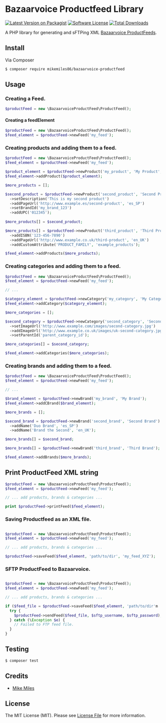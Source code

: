# Bazaarvoice Productfeed Library

[![Latest Version on Packagist](https://img.shields.io/packagist/v/bazaarvoice-productfeed/api.svg?style=flat-square)](https://packagist.org/packages/mikemiles86/bazaarvoice-productfeed)
[![Software License](https://img.shields.io/badge/license-MIT-brightgreen.svg?style=flat-square)](LICENSE.md)
[![Total Downloads](https://img.shields.io/packagist/dt/bazaarvoice-productfeed/api.svg?style=flat-square)](https://packagist.org/packages/mikemiles86/bazaarvoice-productfeed)

A PHP library for generating and sFTPing XML [Bazaarvoice ProductFeeds](http://labsbp-docsportal.aws.bazaarvoice.com/DataFeeds/Introduction/IntroductionDataFeeds_con.html).

## Install

Via Composer

``` bash
$ composer require mikemiles86/bazaarvoice-productfeed
```

## Usage

### Creating a Feed.
``` php
$productFeed = new \BazaarvoiceProductFeed\ProductFeed();
```

#### Creating a feedElement
``` php
$productFeed = new \BazaarvoiceProductFeed\ProductFeed();
$feed_element = $productFeed->newFeed('my_feed');
```

### Creating products and adding them to a feed.
``` php
$productFeed = new \BazaarvoiceProductFeed\ProductFeed();
$feed_element = $productFeed->newFeed('my_feed');

$product_element = $productFeed->newProduct('my_product', 'My Product', 'product_category_123', 'htttp://www.example.com/my-product', 'http://www.example.com/images/my-product.jpg');
$feed_element->addProduct($product_element);

$more_products = [];

$second_product = $productFeed->newProduct('second_product', 'Second Product', 'product_category_456', 'htttp://www.example.com/second-product', 'http://www.example.com/images/second-product.jpg');
  ->setDescription('This is my second product')
  ->addPageUrl('http://www.example.es/second-product', 'es_SP')
  ->setBrandId('my_brand_123')
  ->addUPC('012345');
  
$more_products[] = $second_product;

$more_products[] = $productFeed->newProduct('third_product', 'Third Product', 'product_category_789', 'htttp://www.example.com/third-product', 'http://www.example.com/images/third-product.jpg')
  ->addISBN('123-456-7890')
  ->addPageUrl('http://www.example.co.uk/third-product', 'en_UK')
  ->addCustomAttribute('PRODUCT_FAMILY', 'example_products');

$feed_element->addProducts($more_products);

```

### Creating categories and adding them to a feed.
``` php
$productFeed = new \BazaarvoiceProductFeed\ProductFeed();
$feed_element = $productFeed->newFeed('my_feed');

// ...

$category_element = $productFeed->newCategory('my_category', 'My Category', 'htttp://www.example.com/my-product');
$feed_element->addCategory($category_element);

$more_categories = [];

$second_category = $productFeed->newCategory('second_category', 'Second Category', 'http://www.example.com/second-category')
  ->setImageUrl('http://www.example.com/images/second-category.jpg')
  ->addImageUrl('http://www.example.co.uk/images/uk-second-category.jpg', 'en_UK')
  ->setParentId('parent_category_id');

$more_categories[] = $second_category;

$feed_element->addCategories($more_categories);

```

### Creating brands and adding them to a feed.
``` php
$productFeed = new \BazaarvoiceProductFeed\ProductFeed();
$feed_element = $productFeed->newFeed('my_feed');

// ...

$brand_element = $productFeed->newBrand('my_brand', 'My Brand');
$feed_element->addCBrand($brand_element);

$more_brands = [];

$second_brand = $productFeed->newBrand('second_brand', 'Second Brand')
  ->addName('Duo Brand', 'es_SP')
  ->addName('Brand the Second', 'en_UK');

$more_brands[] = $second_brand;

$more_brands[] = $productFeed->newBrand('third_brand', 'Third Brand');

$feed_element->addBrands($more_brands);

```

## Print ProductFeed XML string
``` php
$productFeed = new \BazaarvoiceProductFeed\ProductFeed();
$feed_element = $productFeed->newFeed('my_feed');

// ... add products, brands & categories ...

print $productFeed->printFeed($feed_element);
```

### Saving Productfeed as an XML file.
``` php

$productFeed = new \BazaarvoiceProductFeed\ProductFeed();
$feed_element = $productFeed->newFeed('my_feed');

// ... add products, brands & categories ...

$productFeed->saveFeed($feed_element, 'path/to/dir', 'my_feed_XYZ');
```

### SFTP ProductFeed to Bazaarvoice.
``` php

$productFeed = new \BazaarvoiceProductFeed\ProductFeed();
$feed_element = $productFeed->newFeed('my_feed');

// ... add products, brands & categories ...

if ($feed_file = $productFeed->saveFeed($feed_element, 'path/to/dir'm 'my_feed_XYZ') {  
  try {
    $productFeed->sendFeed($feed_file, $sftp_username, $sftp_password);
  } catch (\Exception $e) {
    // Failed to FTP feed file.
  }
}

```

## Testing

``` bash
$ composer test
```

## Credits

- [Mike Miles](https://github.com/mikemiles86)

## License

The MIT License (MIT). Please see [License File](LICENSE.md) for more information.